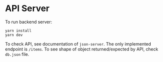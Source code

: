 # API Server

To run backend server:

```shell
yarn install
yarn dev
```

To check API, see documentation of `json-server`. The only implemented endpoint is `/items`. 
To see shape of object returned/expected by API, check `db.json` file.
